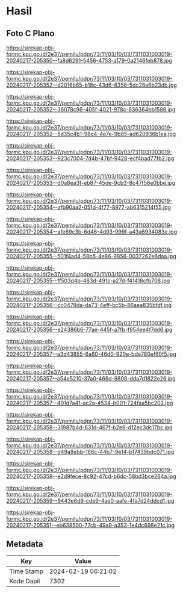 # Hasil

## Foto C Plano

https://sirekap-obj-formc.kpu.go.id/2e37/pemilu/pdpr/73/11/03/10/03/7311031003019-20240217-205350--fa8d6291-5456-4753-a179-0a2146feb878.jpg

https://sirekap-obj-formc.kpu.go.id/2e37/pemilu/pdpr/73/11/03/10/03/7311031003019-20240217-205352--d2016b65-b18c-43d6-8358-5dc28a6b23db.jpg

https://sirekap-obj-formc.kpu.go.id/2e37/pemilu/pdpr/73/11/03/10/03/7311031003019-20240217-205352--36078c96-405f-4021-978c-636364bb1586.jpg

https://sirekap-obj-formc.kpu.go.id/2e37/pemilu/pdpr/73/11/03/10/03/7311031003019-20240217-205352--5d35c4b1-98c4-4e7e-9b85-ad620936b1ea.jpg

https://sirekap-obj-formc.kpu.go.id/2e37/pemilu/pdpr/73/11/03/10/03/7311031003019-20240217-205353--923c7004-7d4b-47bf-9428-ecf4bad77fb2.jpg

https://sirekap-obj-formc.kpu.go.id/2e37/pemilu/pdpr/73/11/03/10/03/7311031003019-20240217-205353--d0a8ea3f-eb87-45de-9cb3-8c47f58e0bbe.jpg

https://sirekap-obj-formc.kpu.go.id/2e37/pemilu/pdpr/73/11/03/10/03/7311031003019-20240217-205354--afb90aa2-051d-4f77-8977-ab6315214f55.jpg

https://sirekap-obj-formc.kpu.go.id/2e37/pemilu/pdpr/73/11/03/10/03/7311031003019-20240217-205354--afe69c3b-6d46-4d93-999f-a43a6934083e.jpg

https://sirekap-obj-formc.kpu.go.id/2e37/pemilu/pdpr/73/11/03/10/03/7311031003019-20240217-205355--501f4ad4-58b5-4e86-9856-0037262e6daa.jpg

https://sirekap-obj-formc.kpu.go.id/2e37/pemilu/pdpr/73/11/03/10/03/7311031003019-20240217-205355--ff503d4b-483d-491c-a27d-f41418cfb708.jpg

https://sirekap-obj-formc.kpu.go.id/2e37/pemilu/pdpr/73/11/03/10/03/7311031003019-20240217-205356--cc0478da-da73-4eff-bc5b-86aea835bfdf.jpg

https://sirekap-obj-formc.kpu.go.id/2e37/pemilu/pdpr/73/11/03/10/03/7311031003019-20240217-205356--e24386b6-77ae-445f-a7fb-f954ee4f7dd6.jpg

https://sirekap-obj-formc.kpu.go.id/2e37/pemilu/pdpr/73/11/03/10/03/7311031003019-20240217-205357--a3d43855-6a60-46d0-920e-bde780ef60f5.jpg

https://sirekap-obj-formc.kpu.go.id/2e37/pemilu/pdpr/73/11/03/10/03/7311031003019-20240217-205357--a54e5210-37a0-466d-9808-dda7d1822e26.jpg

https://sirekap-obj-formc.kpu.go.id/2e37/pemilu/pdpr/73/11/03/10/03/7311031003019-20240217-205357--401d7a41-ac2a-4534-b001-724faa5bc202.jpg

https://sirekap-obj-formc.kpu.go.id/2e37/pemilu/pdpr/73/11/03/10/03/7311031003019-20240217-205358--31987b4d-631d-467f-b2e8-d12ec3dc17bc.jpg

https://sirekap-obj-formc.kpu.go.id/2e37/pemilu/pdpr/73/11/03/10/03/7311031003019-20240217-205358--d49a8ebb-186c-44b7-9e14-b17439bdc071.jpg

https://sirekap-obj-formc.kpu.go.id/2e37/pemilu/pdpr/73/11/03/10/03/7311031003019-20240217-205359--e2d9fece-8c92-47cd-b6dc-58bd3bce264a.jpg

https://sirekap-obj-formc.kpu.go.id/2e37/pemilu/pdpr/73/11/03/10/03/7311031003019-20240217-205359--9443e6d9-cde9-4ae0-aafe-4fa7d24ddcd1.jpg

https://sirekap-obj-formc.kpu.go.id/2e37/pemilu/pdpr/73/11/03/10/03/7311031003019-20240217-205351--eb638500-77cb-49a9-a353-1e4dc698e21c.jpg


## Metadata

| Key        | Value               |
| ---------- | ------------------- |
| Time Stamp | 2024-02-19 06:21:02 |
| Kode Dapil | 7302                |



